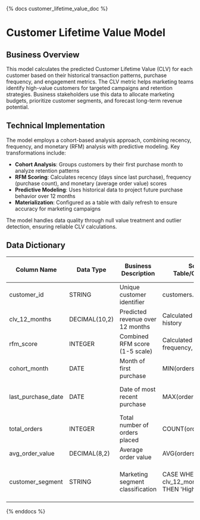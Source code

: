 
{% docs customer_lifetime_value_doc %}
# Customer Lifetime Value Model

## Business Overview
This model calculates the predicted Customer Lifetime Value (CLV) for each customer based on their historical transaction patterns, purchase frequency, and engagement metrics. The CLV metric helps marketing teams identify high-value customers for targeted campaigns and retention strategies. Business stakeholders use this data to allocate marketing budgets, prioritize customer segments, and forecast long-term revenue potential.

## Technical Implementation
The model employs a cohort-based analysis approach, combining recency, frequency, and monetary (RFM) analysis with predictive modeling. Key transformations include:

- **Cohort Analysis**: Groups customers by their first purchase month to analyze retention patterns
- **RFM Scoring**: Calculates recency (days since last purchase), frequency (purchase count), and monetary (average order value) scores
- **Predictive Modeling**: Uses historical data to project future purchase behavior over 12 months
- **Materialization**: Configured as a table with daily refresh to ensure accuracy for marketing campaigns

The model handles data quality through null value treatment and outlier detection, ensuring reliable CLV calculations.

## Data Dictionary

| Column Name | Data Type | Business Description | Source Table/Calculation | Example Values | Data Quality Notes |
|-------------|-----------|---------------------|--------------------------|----------------|-------------------|
| customer_id | STRING | Unique customer identifier | customers.customer_id | 'CUST_12345' | Primary key, not null |
| clv_12_months | DECIMAL(10,2) | Predicted revenue over 12 months | Calculated from purchase history | 245.67 | Always positive |
| rfm_score | INTEGER | Combined RFM score (1-5 scale) | Calculated from recency, frequency, monetary | 4 | Range: 1-5 |
| cohort_month | DATE | Month of first purchase | MIN(orders.order_date) | '2023-01-01' | Format: YYYY-MM-DD |
| last_purchase_date | DATE | Date of most recent purchase | MAX(orders.order_date) | '2024-07-15' | May be null for inactive customers |
| total_orders | INTEGER | Total number of orders placed | COUNT(orders.order_id) | 8 | Minimum 1 |
| avg_order_value | DECIMAL(8,2) | Average order value | AVG(orders.total_amount) | 45.23 | Excludes refunds |
| customer_segment | STRING | Marketing segment classification | CASE WHEN clv_12_months > 500 THEN 'High Value' | 'Medium Value' | 4 segments: High, Medium, Low, New |

{% enddocs %}
